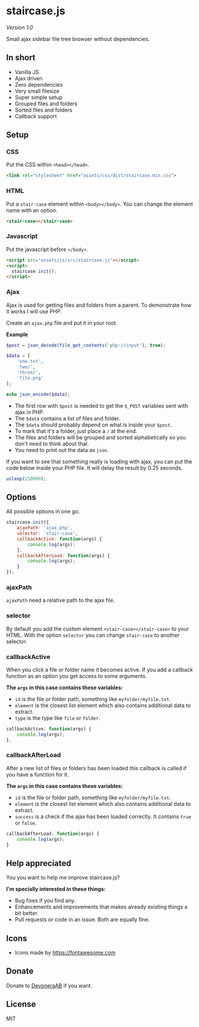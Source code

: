 # staircase.js

*Version 1.0*

Small ajax sidebar file tree browser without dependencies.

## In short

- Vanilla JS
- Ajax driven
- Zero dependencies
- Very small filesize
- Super simple setup
- Grouped files and folders
- Sorted files and folders
- Callback support

## Setup

### CSS

Put the CSS within `<head></head>`.

```html
<link rel="stylesheet" href="assets/css/dist/staircase.min.css">
```

### HTML

Put a `stair-case` element within `<body></body>`. You can change the element name with an option.

```html
<stair-case></stair-case>
```

### Javascript

Put the javascript before `</body>`.

```html
<script src="assets/js/src/staircase.js"></script>
<script>
  staircase.init();
</script>
```

### Ajax

Ajax is used for getting files and folders from a parent. To demonstrate how it works I will use PHP.

Create an `ajax.php` file and put it in your root.

**Example**

```php
$post = json_decode(file_get_contents('php://input'), true);

$data = [
    'one.txt',
    'two/',
    'three/',
    'file.png'
];

echo json_encode($data);
```

- The first row with `$post` is needed to get the `$_POST` variables sent with ajax in PHP.
- The `$data` contains a list of files and folder.
- The `$data` should probably depend on what is inside your `$post`.
- To mark that it's a folder, just place a `/` at the end.
- The files and folders will be grouped and sorted alphabetically so you don't need to think about that.
- You need to print out the data as `json`.

If you want to see that something really is loading with ajax, you can put the code below inside your PHP file. It will delay the result by 0.25 seconds.

```php
usleep(250000);
```

## Options

All possible options in one go.

```js
staircase.init({
    ajaxPath: 'ajax.php',
    selector: 'stair-case',
    callbackActive: function(args) {
        console.log(args);
    },
    callbackAfterLoad: function(args) {
        console.log(args);
    }
});
```

### ajaxPath

`ajaxPath` need a relative path to the ajax file.

### selector

By default you add the custom element `<stair-case></stair-case>` to your HTML. With the option `selector` you can change `stair-case` to another selector.

### callbackActive

When you click a file or folder name it becomes active. If you add a callback function as an option you get access to some arguments.

**The `args` in this case contains these variables:**

- `id` is the file or folder path, something like `myfolder/myfile.txt`.
- `element` is the closest list element which also contains additional data to extract.
- `type` is the type like `file` or `folder`.

```js
callbackActive: function(args) {
    console.log(args);
},
```

### callbackAfterLoad

After a new list of files or folders has been loaded this callback is called if you have a function for it.

**The `args` in this case contains these variables:**

- `id` is the file or folder path, something like `myfolder/myfile.txt`.
- `element` is the closest list element which also contains additional data to extract.
- `success` is a check if the ajax has been loaded correctly. It contains `true` or `false`.

```js
callbackAfterLoad: function(args) {
    console.log(args);
}
```

## Help appreciated

You you want to help me improve staircase.js?

**I'm specially interested in these things:**

- Bug fixes if you find any.
- Enhancements and improvements that makes already existing things a bit better.
- Pull requests or code in an issue. Both are equally fine.

## Icons

- Icons made by https://fontawesome.com

## Donate

Donate to [DevoneraAB](https://www.paypal.me/DevoneraAB) if you want.

## License

MIT